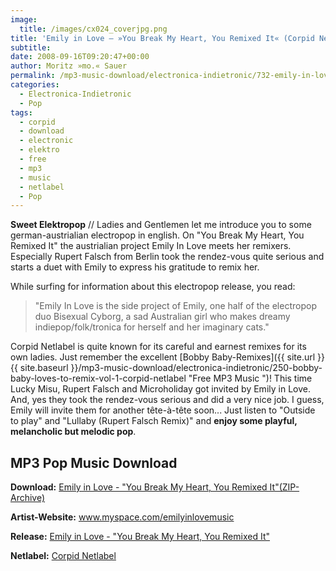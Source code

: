 ```yaml
---
image:
  title: /images/cx024_coverjpg.png
title: 'Emily in Love – »You Break My Heart, You Remixed It« (Corpid Netlabel)'
subtitle: 
date: 2008-09-16T09:20:47+00:00
author: Moritz »mo.« Sauer
permalink: /mp3-music-download/electronica-indietronic/732-emily-in-love-you-break-my-heart-you-remixed-it-corpid-netlabel
categories:
  - Electronica-Indietronic
  - Pop
tags:
  - corpid
  - download
  - electronic
  - elektro
  - free
  - mp3
  - music
  - netlabel
  - Pop
---
```

**Sweet Elektropop** // Ladies and Gentlemen let me introduce you to some german-austrialian electropop in english. On "You Break My Heart, You Remixed It" the austrialian project Emily In Love meets her remixers. Especially Rupert Falsch from Berlin took the rendez-vous quite serious and starts a duet with Emily to express his gratitude to remix her.
  
<!--more-->

While surfing for information about this electropop release, you read:

> "Emily In Love is the side project of Emily, one half of the electropop duo Bisexual Cyborg, a sad Australian girl who makes dreamy indiepop/folk/tronica for herself and her imaginary cats."

Corpid Netlabel is quite known for its careful and earnest remixes for its own ladies. Just remember the excellent [Bobby Baby-Remixes]({{ site.url }}{{ site.baseurl }}/mp3-music-download/electronica-indietronic/250-bobby-baby-loves-to-remix-vol-1-corpid-netlabel "Free MP3 Music ")! This time Lucky Misu, Rupert Falsch and Microholiday got invited by Emily in Love. And, yes they took the rendez-vous serious and did a very nice job. I guess, Emily will invite them for another tête-à-tête soon... Just listen to "Outside to play" and "Lullaby (Rupert Falsch Remix)" and **enjoy some playful, melancholic but melodic pop**.

## MP3 Pop Music Download

**Download:** <a href="http://ia311233.us.archive.org/1/items/corpidex024a/corpidex024a_vbr_mp3.zip" target="_blank">Emily in Love - "You Break My Heart, You Remixed It"(ZIP-Archive)</a>
  
**Artist-Website:** <a href="http://www.myspace.com/emilyinlovemusic" target="_blank">www.myspace.com/emilyinlovemusic</a>
  
**Release:** <a href="http://www.corpid-label.de/releases/cx024/cx024.htm" target="_blank">Emily in Love - "You Break My Heart, You Remixed It"</a>
  
**Netlabel:** <a href="http://www.corpid-label.de" target="_blank">Corpid Netlabel</a>